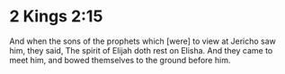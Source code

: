 # 2 Kings 2:15

And when the sons of the prophets which [were] to view at Jericho saw him, they said, The spirit of Elijah doth rest on Elisha. And they came to meet him, and bowed themselves to the ground before him.